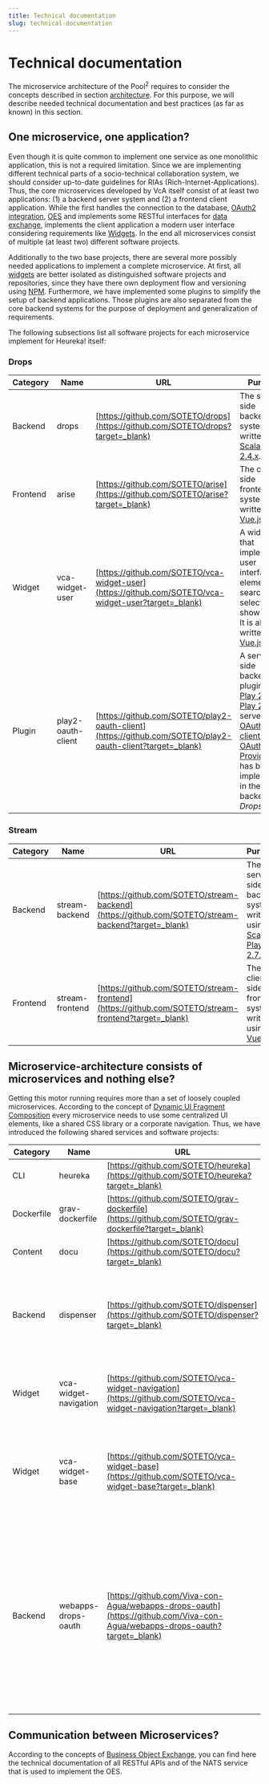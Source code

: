 ```yaml
---
title: Technical documentation
slug: technical-documentation
---
```

# Technical documentation
The microservice architecture of the Pool<sup>2</sup> requires to consider the concepts described in section [architecture](../architecture). For this purpose, we will describe needed technical documentation and best practices (as far as known) in this section.

## One microservice, one application?
Even though it is quite common to implement one service as one monolithic application, this is not a required limitation. Since we are implementing different technical parts of a socio-technical collaboration system, we should consider up-to-date guidelines for RIAs (Rich-Internet-Applications). Thus, the core microservices developed by VcA itself consist of at least two applications: (1) a backend server system and (2) a frontend client application. While the first handles the connection to the database, [OAuth2 integration](../how-to/oauth2-handshake), [OES](../architecture/oes) and implements some RESTful interfaces for [data exchange](../architecture/oes), implements the client application a modern user interface considering requirements like [Widgets](../architecture/dUIfc#widgets). In the end all microservices consist of multiple (at least two) different software projects.

Additionally to the two base projects, there are several more possibly needed applications to implement a complete microservice. At first, all [widgets](../architecture/dUIfc#widgets) are better isolated as distinguished software projects and repositories, since they have there own deployment flow and versioning using [NPM](https://www.npmjs.com/?target=_blank). Furthermore, we have implemented some plugins to simplify the setup of backend applications. Those plugins are also separated from the core backend systems for the purpose of deployment and generalization of requirements.

The following subsections list all software projects for each microservice implement for Heureka! itself:

### Drops

| Category | Name | URL | Purpose |
| -------- | ---- | --- | ------- |
| Backend | drops | [https://github.com/SOTETO/drops](https://github.com/SOTETO/drops?target=_blank) | The server-side backend system written using [Scala / Play 2.4.x](https://www.playframework.com/documentation/2.4.x/Home?target=_blank). |
| Frontend | arise | [https://github.com/SOTETO/arise](https://github.com/SOTETO/arise?target=_blank) | The client-side frontend system written using [Vue.js](https://vuejs.org/?target=_blank). |
| Widget | vca-widget-user | [https://github.com/SOTETO/vca-widget-user](https://github.com/SOTETO/vca-widget-user?target=_blank) | A widget that implements user interface elements to search, select and show users. It is also written using [Vue.js](https://vuejs.org/?target=_blank). |
| Plugin | play2-oauth-client | [https://github.com/SOTETO/play2-oauth-client](https://github.com/SOTETO/play2-oauth-client?target=_blank) | A server-side backend plugin for [Play 2.5](https://www.playframework.com/documentation/2.5.x/Home?target=_blank) and [Play 2.7](https://www.playframework.com/documentation/2.7.x/Home) that serves as a [OAuth2 client for the OAuth2 Provider](../how-to/oauth2-handshake) that has been implemented in the backend of _Drops_. |

### Stream

| Category | Name | URL | Purpose |
| -------- | ---- | --- | ------- |
| Backend | stream-backend | [https://github.com/SOTETO/stream-backend](https://github.com/SOTETO/stream-backend?target=_blank) | The server-side backend system written using [Scala / Play 2.7.x](https://www.playframework.com/documentation/2.7.x/Home?target=_blank). |
| Frontend | stream-frontend | [https://github.com/SOTETO/stream-frontend](https://github.com/SOTETO/stream-frontend?target=_blank) | The client-side frontend system written using [Vue.js](https://vuejs.org/?target=_blank). |

## Microservice-architecture consists of microservices and nothing else?
Getting this motor running requires more than a set of loosely coupled microservices. According to the concept of [Dynamic UI Fragment Composition](../architecture/dUIfc) every microservice needs to use some centralized UI elements, like a shared CSS library or a corporate navigation. Thus, we have introduced the following shared services and software projects:

| Category | Name | URL | Purpose |
| -------- | ---- | --- | ------- |
| CLI | heureka | [https://github.com/SOTETO/heureka](https://github.com/SOTETO/heureka?target=_blank) | |
| Dockerfile | grav-dockerfile | [https://github.com/SOTETO/grav-dockerfile](https://github.com/SOTETO/grav-dockerfile?target=_blank) | |
| Content | docu | [https://github.com/SOTETO/docu](https://github.com/SOTETO/docu?target=_blank) | |
| Backend | dispenser | [https://github.com/SOTETO/dispenser](https://github.com/SOTETO/dispenser?target=_blank) | Handles a database to instantiate a navigation and hosts a shared CSS library that can be used by all microservices. |
| Widget | vca-widget-navigation | [https://github.com/SOTETO/vca-widget-navigation](https://github.com/SOTETO/vca-widget-navigation?target=_blank) | A widget that implements UI elements for a navigation. It is written using [Vue.js](https://vuejs.org/?target=_blank). |
| Widget | vca-widget-base | [https://github.com/SOTETO/vca-widget-base](https://github.com/SOTETO/vca-widget-base?target=_blank) | A widget that implements basic UI elements that can be used by all frontend applications. It is written using [Vue.js](https://vuejs.org/?target=_blank). |
| Backend | webapps-drops-oauth | [https://github.com/Viva-con-Agua/webapps-drops-oauth](https://github.com/Viva-con-Agua/webapps-drops-oauth?target=_blank) | A server-side backend system that uses the play2-oauth-client to handle the [OAuth2 based authentication](../how-to/oauth2-handshake) of the Pool<sup>2</sup> shared session concept. It can be used for WebApps with no or external backend implementation to handle the authentication. |

## Communication between Microservices?
According to the concepts of [Business Object Exchange](../architecture/oes), you can find here the technical documentation of all RESTful APIs and of the NATS service that is used to implement the OES.
